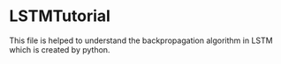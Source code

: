 # LSTMTutorial
This file is helped to understand the backpropagation algorithm in LSTM which is created by python.
